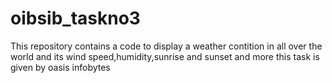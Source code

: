 # oibsib_taskno3
This repository contains a code to display a weather contition in all over the world and its wind speed,humidity,sunrise and sunset and more
this task is given by oasis infobytes
